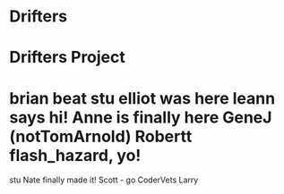 # Drifters
Drifters Project
=======
brian beat stu
elliot was here
leann says hi!
Anne is finally here
GeneJ (notTomArnold)
Robertt flash_hazard, yo!
=======
stu
Nate finally made it!
Scott - go CoderVets
Larry

